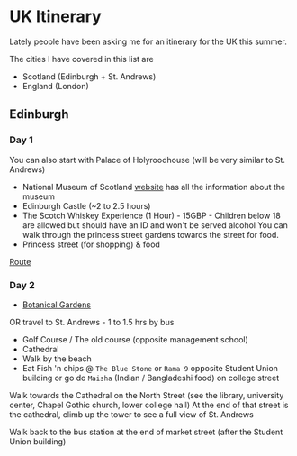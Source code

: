 # UK Itinerary

Lately people have been asking me for an itinerary for the UK this summer.

The cities I have covered in this list are

- Scotland (Edinburgh + St. Andrews)
- England (London)

## Edinburgh

### Day 1

You can also start with Palace of Holyroodhouse (will be very similar to St. Andrews)

- National Museum of Scotland
  [website](https://www.nms.ac.uk/national-museum-of-scotland/?item_id=) has all the information about the museum
- Edinburgh Castle (~2 to 2.5 hours)
- The Scotch Whiskey Experience (1 Hour) - 15GBP - Children below 18 are allowed but should have an ID and won't be served alcohol
  You can walk through the princess street gardens towards the street for food.
- Princess street (for shopping) & food

[Route](https://bit.ly/2uHCDko)


### Day 2

- [Botanical Gardens](https://www.google.com/destination/map/topsights?q=things+to+do+in+edinburgh&site=search&output=search&dest_mid=/m/02m77&sa=X&ved=2ahUKEwiUp9GYu7DhAhVEqo8KHUB4AeoQ6tEBKAQwAHoECAsQBw#dest_mid=/m/02m77&trifp=skpm%3D/m/046dq1%26t%3De)


OR travel to St. Andrews - 1 to 1.5 hrs by bus

- Golf Course / The old course (opposite management school)
- Cathedral
- Walk by the beach
- Eat Fish 'n chips @ `The Blue Stone` or `Rama 9` opposite Student Union building or go do `Maisha` (Indian / Bangladeshi food) on college street

Walk towards the Cathedral on the North Street (see the library, university center, Chapel Gothic church, lower college hall)
At the end of that street is the cathedral, climb up the tower to see a full view of St. Andrews

Walk back to the bus station at the end of market street (after the Student Union building)
